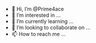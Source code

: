 - 👋 Hi, I’m @Prime4ace
- 👀 I’m interested in ...
- 🌱 I’m currently learning ...
- 💞️ I’m looking to collaborate on ...
- 📫 How to reach me ...

<!---
Prime4ace/Prime4ace is a ✨ special ✨ repository because its `README.md` (this file) appears on your GitHub profile.
You can click the Preview link to take a look at your changes.
--->
